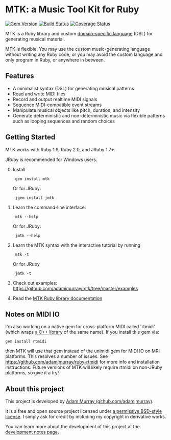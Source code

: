 MTK: a Music Tool Kit for Ruby
===

[![Gem Version](https://badge.fury.io/rb/mtk.png)](http://badge.fury.io/rb/mtk) [![Build Status](https://travis-ci.org/adamjmurray/mtk.png?branch=master)](https://travis-ci.org/adamjmurray/mtk) [![Coverage Status](https://coveralls.io/repos/adamjmurray/mtk/badge.png?branch=master)](https://coveralls.io/r/adamjmurray/mtk?branch=master)

MTK is a Ruby library and custom [domain-specific language](https://en.wikipedia.org/wiki/Domain-specific_language) (DSL) for generating musical material.

MTK is flexible: You may use the custom music-generating language without writing any Ruby code, or you may avoid the custom language
 and only program in Ruby, or anywhere in between.


Features
--------

* A minimalist syntax (DSL) for generating musical patterns
* Read and write MIDI files
* Record and output realtime MIDI signals
* Sequence MIDI-compatible event streams
* Manipulate musical objects like pitch, duration, and intensity
* Generate deterministic and non-deterministic music via flexible patterns such as looping sequences and random choices


Getting Started
---------------

MTK works with Ruby 1.9, Ruby 2.0, and JRuby 1.7+.

JRuby is recommended for Windows users.

0. Install

        gem install mtk

    Or for JRuby:

        jgem install jmtk

0. Learn the command-line interface:

        mtk --help

    Or for JRuby:

        jmtk --help

0. Learn the MTK syntax with the interactive tutorial by running

        mtk -t

    Or for JRuby

        jmtk -t

0. Check out examples: https://github.com/adamjmurray/mtk/tree/master/examples

0. Read the [MTK Ruby library documentation](http://rubydoc.info/github/adamjmurray/mtk/master/frames)


Notes on MIDI IO
----------------

I'm also working on a native gem for cross-platform MIDI called 'rtmidi' (which wraps [a C++ library](http://www.music.mcgill.ca/~gary/rtmidi/) of the same name).
If you install this gem via:

    gem install rtmidi

then MTK will use that gem instead of the unimidi gem for MIDI IO on MRI platforms. This resolves a number of issues.
See https://github.com/adamjmurray/ruby-rtmidi for more info and installation instructions.
Future versions of MTK will likely require rtmidi on non-JRuby platforms, so give it a try!


About this project
------------------

This project is developed by [Adam Murray (github.com/adamjmurray)](http://github.com/adamjmurray).

It is a free and open source project licensed under [a permissive BSD-style license](https://raw.github.com/adamjmurray/mtk/master/LICENSE.txt).
I simply ask for credit by including my copyright in derivative works.

You can learn more about the development of this project at the [development notes page](https://github.com/adamjmurray/mtk/blob/master/DEVELOPMENT_NOTES.md).